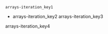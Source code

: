 ```ngMeta
arrays-iteration_key1
```
- arrays-iteration_key2
arrays-iteration_key3

arrays-iteration_key4